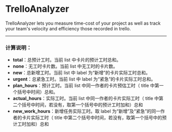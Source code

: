 # TrelloAnalyzer
TrelloAnalyzer lets you measure time-cost of your project as well as track your team's velocity and efficiency those recorded in trello.

---

### 计算说明：
- **total**：总预计工时。当前 list 中卡片的预计工时总和。
- **none**：无工时卡片数。当前 list 中无工时的卡片数。
- **new**：总新增工时。当前 list 中 label 为“新增”的卡片实际工时总和。
- **urgent**：总紧急工时。当前 list 中 label 为“紧急”的卡片实际工时总和。
- **plan_hours**：预计工时。当前 list 中同一作者的卡片预估工时（ title 中第一个括号中时间）总和。
- **actual_hours**：实际工时。当前 list 中同一作者的卡片实际工时（ title 中第二个括号中时间，若没有，取第一个括号中的预计工时加和）总和
- **new_work_hours**：新增任务实际工时。取 label 为“新增”及“紧急”的同一作者的卡片实际工时（ title 中第二个括号中时间，若没有，取第一个括号中的预计工时加和）总和
